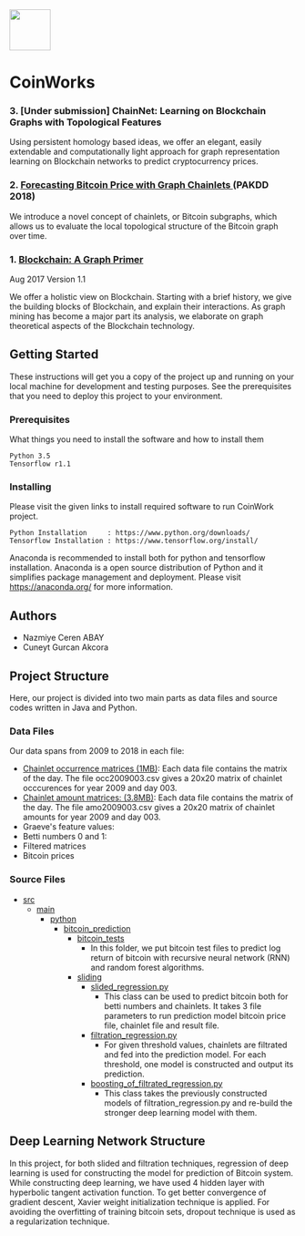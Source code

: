 

<img src="https://user-images.githubusercontent.com/6023331/36913973-4c09184c-1e11-11e8-83a2-18dfc6b1b938.png" height="72" width="72">


# CoinWorks

<h3>3. [Under submission] ChainNet: Learning on Blockchain Graphs with Topological Features</h3>
  <p>Using persistent homology based ideas, we offer an elegant, easily extendable and computationally light approach for graph representation learning on Blockchain networks to predict cryptocurrency prices.</p>

 <h3>2. <a href = "http://cakcora.github.io/blockchain/576.pdf">Forecasting Bitcoin Price with Graph Chainlets </a> (PAKDD 2018) </h3>
  <p>We introduce a novel concept of chainlets, or Bitcoin subgraphs, which allows us to evaluate the local topological structure of the Bitcoin graph over time.</p>

  <h3>1. <a href = "http://cakcora.github.io/blockchain/blockchainsurvey1_1.pdf">Blockchain: A Graph Primer</a></h3>
  <p>Aug 2017 Version 1.1</p>
  <p>We offer a holistic view on Blockchain. Starting with a brief history, we give the building blocks of Blockchain,
and explain their interactions. As graph mining has become a major part its analysis, we elaborate on graph theoretical
aspects of the Blockchain technology.</p>


## Getting Started

These instructions will get you a copy of the project up and running on your local machine for development and testing purposes. See the prerequisites that you need to deploy this project to your environment.

### Prerequisites

What things you need to install the software and how to install them

```
Python 3.5
Tensorflow r1.1
```

### Installing

Please visit the given links to install required software to run CoinWork project.

```
Python Installation     : https://www.python.org/downloads/
Tensorflow Installation : https://www.tensorflow.org/install/
```

Anaconda is recommended to install both for python and tensorflow installation. Anaconda is a open source distribution of Python and it simplifies package management and deployment. Please visit https://anaconda.org/ for more information.

## Authors
 - Nazmiye Ceren ABAY
 - Cuneyt Gurcan Akcora

## Project Structure
Here, our project is divided into two main parts as data files and source codes written in Java and Python.

### Data Files
Our data spans from 2009 to 2018 in each file:
<ul>
  <li> <a href="/data/dailyOccmatrices2009-2018.rar">Chainlet occurrence matrices (1MB)</a>: Each data file contains the matrix of the day. The file occ2009003.csv gives a 20x20 matrix of chainlet occcurences for year 2009 and day 003.</li>
  <li><a href="/data/dailyAmoMatrices2009-2018.rar">Chainlet amount matrices: (3.8MB)</a>: Each data file contains the matrix of the day. The file amo2009003.csv gives a 20x20 matrix of chainlet amounts for year 2009 and day 003.</li>
  <li> Graeve's feature values:</li>
  <li> Betti numbers 0 and 1:</li>
  <li> Filtered matrices</li>
  <li> Bitcoin prices</li>
</ul>

### Source Files


 * [src](./src)
    * [main](./src/main)
        * [python](./python)
            * [bitcoin_prediction](./bitcoin_prediction)
                * [bitcoin_tests](./bitcoin_tests)
                    * In this folder, we put bitcoin test files to predict log return of bitcoin with recursive neural network (RNN) and random forest algorithms.
                * [sliding](./sliding)
                    * [slided_regression.py](./sliding/slided_regression.py)
                        * This class can be used to predict bitcoin both for betti numbers and chainlets. It takes 3 file parameters to run prediction model bitcoin price file, chainlet file and result file.
                    * [filtration_regression.py](./sliding/filtration_regression.py)
                        * For given threshold values, chainlets are filtrated and fed into the prediction model. For each threshold, one model is constructed and output its prediction.
                    * [boosting_of_filtrated_regression.py](./sliding/boosting_of_filtrated_regression.py)
                        * This class takes the previously constructed models of filtration_regression.py and re-build the stronger deep learning model with them.
## Deep Learning Network Structure
In this project, for both slided and filtration techniques, regression of deep learning is used for constructing the model for prediction of Bitcoin system. While constructing deep learning, we have used 4 hidden layer with hyperbolic tangent activation function. To get better convergence of gradient descent, Xavier weight initialization technique is applied. For avoiding the overfitting of training bitcoin sets, dropout technique is used as a regularization technique.
